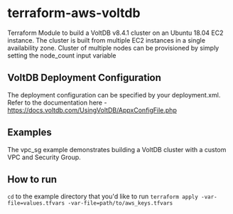 # terraform-aws-voltdb

Terraform Module to build a VoltDB v8.4.1 cluster on an Ubuntu 18.04 EC2 instance. 
The cluster is built from multiple EC2 instances in a single availability zone.
Cluster of multiple nodes can be provisioned by simply setting the node_count input variable

## VoltDB Deployment Configuration
The deployment configuration can be specified by your deployment.xml. Refer to the documentation here - https://docs.voltdb.com/UsingVoltDB/AppxConfigFile.php

## Examples
The vpc_sg example demonstrates building a VoltDB cluster with a custom VPC and Security Group.

## How to run
`cd` to the example directory that you'd like to run
`terraform apply -var-file=values.tfvars -var-file=path/to/aws_keys.tfvars`

